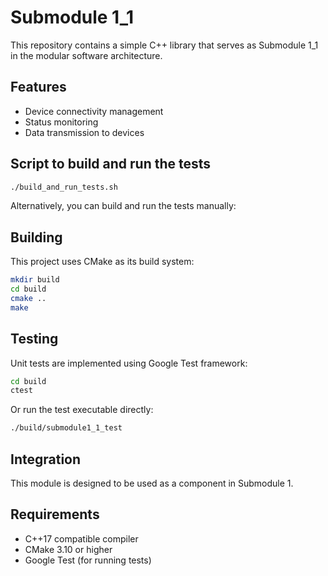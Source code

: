# Submodule 1_1

This repository contains a simple C++ library that serves as Submodule 1_1 in the modular software architecture.

## Features

- Device connectivity management
- Status monitoring
- Data transmission to devices

## Script to build and run the tests

```bash
./build_and_run_tests.sh
```

Alternatively, you can build and run the tests manually:

## Building

This project uses CMake as its build system:

```bash
mkdir build
cd build
cmake ..
make
```

## Testing

Unit tests are implemented using Google Test framework:

```bash
cd build
ctest
```

Or run the test executable directly:

```bash
./build/submodule1_1_test
```

## Integration

This module is designed to be used as a component in Submodule 1.

## Requirements

- C++17 compatible compiler
- CMake 3.10 or higher
- Google Test (for running tests)
